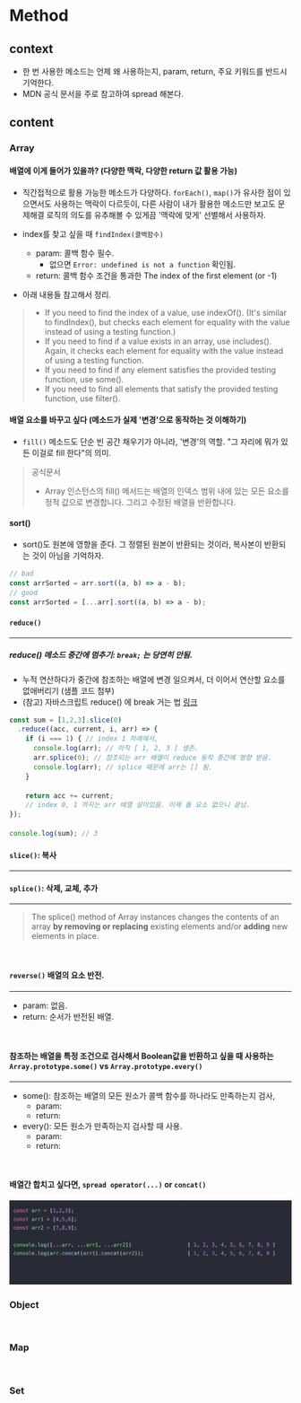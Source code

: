# Method

## context
- 한 번 사용한 메소드는 언제 왜 사용하는지, param, return, 주요 키워드를 반드시 기억한다.
- MDN 공식 문서을 주로 참고하여 spread 해본다.

## content

### Array

#### 배열에 이게 들어가 있을까? (다양한 맥락, 다양한 return 값 활용 가능)
- 직간접적으로 활용 가능한 메소드가 다양하다. `forEach()`, `map()`가 유사한 점이 있으면서도 사용하는 맥락이 다르듯이, 다른 사람이 내가 활용한 메소드만 보고도 문제해결 로직의 의도를 유추해볼 수 있게끔 '맥락에 맞게' 선별해서 사용하자.

- index를 찾고 싶을 때 `findIndex(콜백함수)`
  - param: 콜백 함수 필수. 
    - 없으면 `Error: undefined is not a function` 확인됨.
  - return: 콜백 함수 조건을 통과한 The index of the first element (or -1)

- 아래 내용들 참고해서 정리.
> - If you need to find the index of a value, use indexOf(). (It's similar to findIndex(), but checks each element for equality with the value instead of using a testing function.)
> - If you need to find if a value exists in an array, use includes(). Again, it checks each element for equality with the value instead of using a testing function.
> - If you need to find if any element satisfies the provided testing function, use some().
> - If you need to find all elements that satisfy the provided testing function, use filter().

#### 배열 요소를 바꾸고 싶다 (메소드가 실제 '변경'으로 동작하는 것 이해하기)
- `fill()` 메소드도 단순 빈 공간 채우기가 아니라, '변경'의 역할. "그 자리에 뭐가 있든 이걸로 fill 한다"의 의미.
> 공식문서
> - Array 인스턴스의 fill() 메서드는 배열의 인덱스 범위 내에 있는 모든 요소를 정적 값으로 변경합니다. 그리고 수정된 배열을 반환합니다.

#### sort()
- sort()도 원본에 영향을 준다. 그 정렬된 원본이 반환되는 것이라, 복사본이 반환되는 것이 아님을 기억하자. 

```js
// bad
const arrSorted = arr.sort((a, b) => a - b);
// good
const arrSorted = [...arr].sort((a, b) => a - b);
```

#### `reduce()`
---
##### reduce() 메소드 중간에 멈추기: `break;` 는 당연히 안됨. 
- 누적 연산하다가 중간에 참조하는 배열에 변경 일으켜서, 더 이어서 연산할 요소를 없애버리기 (샘플 코드 첨부)
- (참고) 자바스크립트 reduce() 에 break 거는 법 [링크](https://inpa.tistory.com/entry/JS-%F0%9F%9A%80-reduce-break-%ED%95%98%EB%8A%94-%EB%B2%95-How-to-early-break-reduce)

```js
const sum = [1,2,3].slice(0)
  .reduce((acc, current, i, arr) => {
    if (i === 1) { // index 1 차례에서,
      console.log(arr); // 아직 [ 1, 2, 3 ] 생존.
      arr.splice(0); // 참조되는 arr 배열이 reduce 동작 중간에 영향 받음.
      console.log(arr); // splice 때문에 arr는 [] 됨.
    }

    return acc += current; 
    // index 0, 1 까지는 arr 배열 살아있음. 이제 돌 요소 없으니 끝남.
});

console.log(sum); // 3 
```

#### `slice()`: 복사
---

#### `splice()`: 삭제, 교체, 추가
---
> The splice() method of Array instances changes the contents of an array **by removing or replacing** existing elements and/or **adding** new elements in place.


<br>

#### `reverse()` 배열의 요소 반전.
---
- param: 없음.
- return: 순서가 반전된 배열.

<br>

#### 참조하는 배열을 특정 조건으로 검사해서 Boolean값을 반환하고 싶을 때 사용하는 `Array.prototype.some()` vs `Array.prototype.every()`
---
- some(): 참조하는 배열의 모든 원소가 콜백 함수를 하나라도 만족하는지 검사, 
  - param:
  - return:
- every(): 모든 원소가 만족하는지 검사할 때 사용.
  - param:
  - return:

<br>

#### 배열간 합치고 싶다면, `spread operator(...)` or `concat()`
![js-method-concat-spread](/assets/js-method-concat-spread.png)

### Object

<br>

### Map

<br>

### Set

<br>
